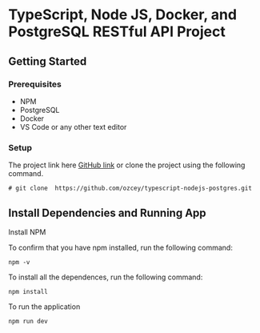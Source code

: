 # TypeScript, Node JS, Docker, and PostgreSQL RESTful API Project


## Getting Started


### Prerequisites

- NPM 
- PostgreSQL
- Docker
- VS Code or any other text editor

### Setup


The project link here [GitHub link](https://github.com/ozcey/typescript-nodejs-postgres.git) or  clone the project using the following command. 


```
# git clone  https://github.com/ozcey/typescript-nodejs-postgres.git
```

##  Install Dependencies and Running App

Install NPM

To confirm that you have npm installed, run the following command:


```
npm -v
```


To install all the dependences, run the following command:


```
npm install
```


To run the application

```
npm run dev
```
